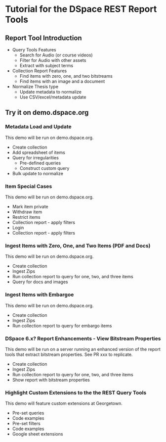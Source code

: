 # Tutorial for the DSpace REST Report Tools

## Report Tool Introduction
- Query Tools Features
  - Search for Audio (or course videos)
  - Filter for Audio with other assets
  - Extract with subject terms
- Collection Report Features
  - Find items with zero, one, and two bitstreams
  - Find items with an image and a document
- Normalize Thesis type
  - Update metadata to normalize
  - Use CSV/excel/metadata update

## Try it on demo.dspace.org

### Metadata Load and Update

This demo will be run on demo.dspace.org.

- Create collection
- Add spreadsheet of items
- Query for irregularities
  - Pre-defined queries
  - Construct custom query
- Bulk update to normalize

### Item Special Cases 

This demo will be run on demo.dspace.org.

- Mark item private
- Withdraw item 
- Restrict items
- Collection report - apply filters
- Login
- Collection report - apply filters

### Ingest Items with Zero, One, and Two Items (PDF and Docs)

This demo will be run on demo.dspace.org.

- Create collection
- Ingest Zips
- Run collection report to query for one, two, and three items
- Query for docs and images

### Ingest Items with Embargoe

This demo will be run on demo.dspace.org.

- Create collection
- Ingest Zips
- Run collection report to query for embargo items

### DSpace 6.x? Report Enhancements - View Bitstream Properties

This demo will be run on a server running an enhanced version of the report tools that extract bitstream properties. See PR xxx to replicate.

- Create collection
- Ingest Zips
- Run collection report to query for one, two, and three items
- Show report with bitstream properties

### Highlight Custom Extensions to the the REST Query Tools 

This demo will feature custom extensions at Georgetown.

- Pre-set queries
- Code examples
- Pre-set filters
- Code examples
- Google sheet extensions

